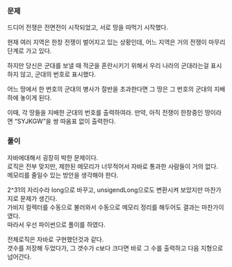 ### 문제
드디어 전쟁은 전면전이 시작되었고, 서로 땅을 따먹기 시작했다.

현재 여러 지역은 한창 전쟁이 벌어지고 있는 상황인데, 어느 지역은 거의 전쟁이 마무리 단계로 가고 있다.

하지만 당신은 군대를 보낼 때 적군을 혼란시키기 위해서 우리 나라의 군대라는걸 표시하지 않고, 군대의 번호로 표시했다.

어느 땅에서 한 번호의 군대의 병사가 절반을 초과한다면 그 땅은 그 번호의 군대의 지배하에 놓이게 된다.

이때, 각 땅들을 지배한 군대의 번호를 출력하여라. 만약, 아직 전쟁이 한창중인 땅이라면 “SYJKGW”을 쌍 따옴표 없이 출력한다.


### 풀이
자바에대해서 굉장히 박한 문제이다.   
로직은 전부 맞지만, 제한된 메모리가 너무적어서 자바로 통과한 사람들이 거의 없다.   
메모리를 줄일수 있는 방안을 생각해야 한다.   

2^31의 자리수라 long으로 바꾸고, unsigendLong으로도 변환시켜 보았지만 마찬가지로 문제가 생긴다.   
가비지 컬렉터를 수동으로 불러와서 수동으로 메모리 정리를 해두어도 결과는 마찬가이였다.   
따라서 우선 파이썬으로 풀이를 하였다.   

전체로직은 자바로 구현했던것과 같다.   
갯수를 저장해 두었다가, 그 갯수가 c보다 크다면 바로 그 수를 출력하고 다음 지형으로 넘어간다.
